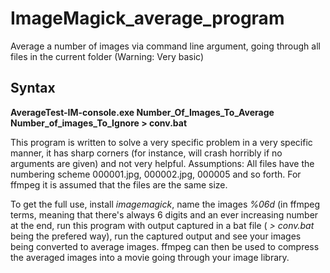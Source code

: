 # ImageMagick_average_program
Average a number of images via command line argument, going through all files in the current folder (Warning: Very basic)
## Syntax
**AverageTest-IM-console.exe Number_Of_Images_To_Average Number_of_images_To_Ignore > conv.bat**


This program is written to solve a very specific problem in a very specific manner, it has sharp corners (for instance, will crash horribly if no arguments are given) and not very helpful. 
Assumptions: All files have the numbering scheme 000001.jpg, 000002.jpg, 000005 and so forth. For ffmpeg it is assumed that the files are the same size. 


To get the full use, install _imagemagick_, name the images _%06d_ (in ffmpeg terms, meaning that there's always 6 digits and an ever increasing number at the end, run this program with output captured in a bat file ( _> conv.bat_ being the prefered way), run the captured output and see your images being converted to average images. 
ffmpeg can then be used to compress the averaged images into a movie going through your image library. 